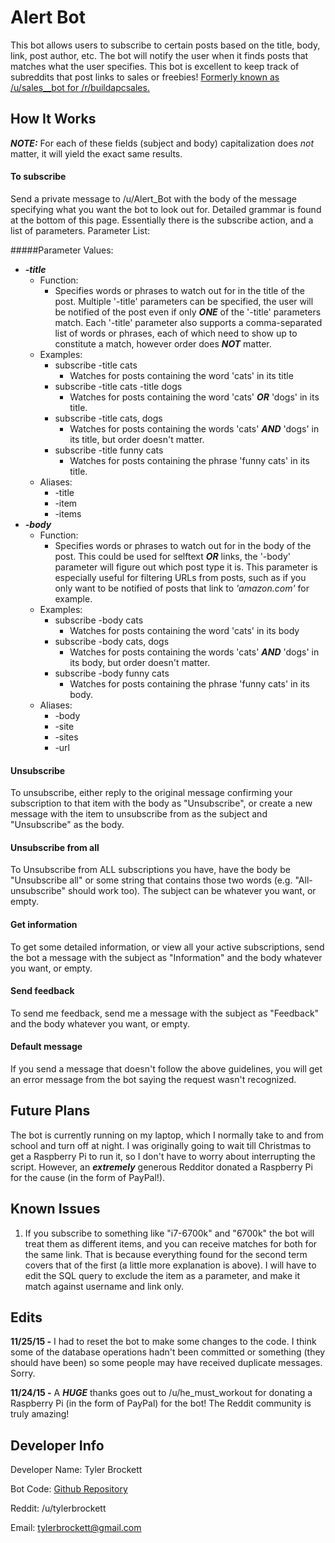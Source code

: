 # Alert Bot

This bot allows users to subscribe to certain posts based on the title, body, link, post author, etc. The bot will notify the user when it finds posts that matches what the user specifies.
This bot is excellent to keep track of subreddits that post links to sales or freebies!
[Formerly known as /u/sales__bot for /r/buildapcsales.](https://www.reddit.com/r/buildapcsales/comments/3u2tg5/buildapcsales_bot/)


## How It Works

***NOTE:*** For each of these fields (subject and body) capitalization does *not* matter, it will yield the exact same results.

#### To subscribe
Send a private message to /u/Alert_Bot with the body of the message specifying what you want the bot to look out for. Detailed grammar is found at the bottom of this page.
Essentially there is the subscribe action, and a list of parameters. Parameter List:

#####Parameter Values:
* ***-title***
    * Function:
        * Specifies words or phrases to watch out for in the title of the post. Multiple '-title' parameters can be specified, the user will be notified of the post even if only ***ONE*** of the '-title' parameters match. Each '-title' parameter also supports a comma-separated list of words or phrases, each of which need to show up to constitute a match, however order does ***NOT*** matter.
    * Examples:
        * subscribe -title cats
            * Watches for posts containing the word 'cats' in its title
        * subscribe -title cats -title dogs
            * Watches for posts containing the word 'cats' ***OR*** 'dogs' in its title.
        * subscribe -title cats, dogs
            * Watches for posts containing the words 'cats' ***AND*** 'dogs' in its title, but order doesn't matter.
        * subscribe -title funny cats
            * Watches for posts containing the phrase 'funny cats' in its title.
    * Aliases:
        * -title
        * -item
        * -items
* ***-body***
    * Function:
        * Specifies words or phrases to watch out for in the body of the post. This could be used for selftext ***OR*** links, the '-body' parameter will figure out which post type it is. This parameter is especially useful for filtering URLs from posts, such as if you only want to be notified of posts that link to *'amazon.com'* for example.
    * Examples:
        * subscribe -body cats
            * Watches for posts containing the word 'cats' in its body
        * subscribe -body cats, dogs
            * Watches for posts containing the words 'cats' ***AND*** 'dogs' in its body, but order doesn't matter.
        * subscribe -body funny cats
            * Watches for posts containing the phrase 'funny cats' in its body.
    * Aliases:
        * -body
        * -site
        * -sites
        * -url

#### Unsubscribe
To unsubscribe, either reply to the original message confirming your subscription to that item with the body as "Unsubscribe", or create a new message with the item to unsubscribe from as the subject and "Unsubscribe" as the body.

#### Unsubscribe from all
To Unsubscribe from ALL subscriptions you have, have the body be "Unsubscribe all" or some string that contains those two words (e.g. "All-unsubscribe" should work too). The subject can be whatever you want, or empty.

#### Get information
To get some detailed information, or view all your active subscriptions, send the bot a message with the subject as "Information" and the body whatever you want, or empty.

#### Send feedback
To send me feedback, send me a message with the subject as "Feedback" and the body whatever you want, or empty.

#### Default message
If you send a message that doesn't follow the above guidelines, you will get an error message from the bot saying the request wasn't recognized.


## Future Plans
The bot is currently running on my laptop, which I normally take to and from school and turn off at night. I was originally going to wait till Christmas to get a Raspberry Pi to run it, so I don't have to worry about interrupting the script. However, an ***extremely*** generous Redditor donated a Raspberry Pi for the cause (in the form of PayPal!). 


## Known Issues

1. If you subscribe to something like "i7-6700k" and "6700k" the bot will treat them as different items, and you can receive matches for both for the same link. That is because everything found for the second term covers that of the first (a little more explanation is above). I will have to edit the SQL query to exclude the item as a parameter, and make it match against username and link only.


## Edits

**11/25/15 -** I had to reset the bot to make some changes to the code. I think some of the database operations hadn't been committed or something (they should have been) so some people may have received duplicate messages. Sorry.

**11/24/15 -** A ***HUGE*** thanks goes out to /u/he_must_workout for donating a Raspberry Pi (in the form of PayPal) for the bot! The Reddit community is truly amazing!

## Developer Info

Developer Name: Tyler Brockett	

Bot Code: [Github Repository](https://github.com/tylerbrockett/reddit-bot-buildapcsales)

Reddit: /u/tylerbrockett

Email: tylerbrockett@gmail.com

&nbsp;
